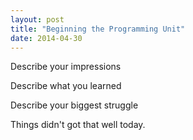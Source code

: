 ```yaml
---
layout: post
title: "Beginning the Programming Unit"
date: 2014-04-30
---
```



Describe your impressions

Describe what you learned

Describe your biggest struggle


Things didn't got that well today.
